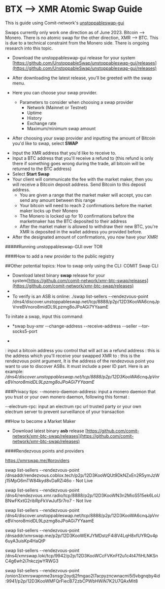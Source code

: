 # BTX --> XMR Atomic Swap Guide  
  
This is guide using Comit-network's [unstoppableswap-gui](https://github.com/UnstoppableSwap/unstoppableswap-gui/releases)    
    
Swaps currently only work one direction as of June 2023. Bitcoin --> Monero. There is no atomic swap for the other direction, XMR --> BTC. This is due to a technical constraint from the Monero side. There is ongoing research into this topic.
  
- Download the unstoppableswap-gui release for your system [https://github.com/UnstoppableSwap/unstoppableswap-gui/releases](https://github.com/UnstoppableSwap/unstoppableswap-gui/releases)  

- After downloading the latest release, you'll be greeted with the swap menu.  <!--- sadar: insert pic of swap menu ---> 
- Here you can choose your swap provider.
    - Parameters to consider when choosing a swap provider
        - Network (Mainnet or Testnet)
        - Uptime
        - History
        - Exchange rate
        - Maximum/minimum swap amount
- After choosing your swap provider and inputting the amount of Bitcoin you'd like to swap, select **SWAP**  
 <!--- sadar: insert pic of BTC/XMR entry fields pic ---> 
- Input the XMR address that you'd like to receive to.
- Input a BTC address that you'll receive a refund to (this refund is only there if something goes wrong during the trade, all bitcoin will be returned to the BTC address)
- Select **Start Swap**
- Your client will communicate the fee with the market maker, then you will receive a Bitcoin deposit address. Send Bitcoin to this deposit address. 
    - You are given a range that the market maker will accept, you can send any amount between this range
    - Your bitcoin will need to reach 2 confirmations before the market maker locks up their Monero
    - The Monero is locked up for 10 confirmations before the marketmaker has the BTC deposited to their address
    - After the market maker is allowed to withdraw their new BTC, you're XMR is deposited in the wallet address you provided before.
- After the designated amount of confirmations, you now have your XMR!

#####Running unstoppableswap-GUI over TOR



####How to add a new provider to the public registry
  
##Other potential topics: How to swap only using the CLI: COMIT Swap CLI    
  
- Download latest binary **swap** release for your system[https://github.com/comit-network/xmr-btc-swap/releases](https://github.com/comit-network/xmr-btc-swap/releases)    
-   
- To verify is an ASB is online: ./swap list-sellers --rendezvous-point /dns4/discover.unstoppableswap.net/tcp/8888/p2p/12D3KooWA6cnqJpVnreBVnoro8midDL9Lpzmg8oJPoAGi7YYaamE

  
To initate a swap, input this command:
- *swap buy-xmr --change-address <bitcoin-change-address> --receive-address <monero-receive-address> --seller <seller> --tor-socks5-port <tor-socks5-port>
*  
<bitcoin-change-address>: input a bitcoin address you control that will act as a refund address
<monero-receive-address>: this is the address which you'll receive your swapped XMR to
<seller>: this is the rendezvous point argument, It is the address of the rendezvous point you want to use to discover ASBs. It must include a peer ID part. Here is an example: */dns4/discover.unstoppableswap.net/tcp/8888/p2p/12D3KooWA6cnqJpVnreBVnoro8midDL9Lpzmg8oJPoAGi7YYaamE*
  

  
###Privacy tips: 
--monero-daemon-address: input a monero daemon that you trust or your own monero daemon, following this format <host>:<port>  
  
--electrum-rpc: input an electrum rpc url trusted party or your own electrum server to prevent surveillance of your transaction 
  
##How to become a Market Maker  
  
- Download latest binary **asb** release [https://github.com/comit-network/xmr-btc-swap/releases](https://github.com/comit-network/xmr-btc-swap/releases)  

####Rendezvous points and providers

https://xmrswap.me/#providers
  
swap list-sellers --rendezvous-point /dnsaddr/rendezvous.coblox.tech/p2p/12D3KooWQUt9DkNZxEn2R5ymJzWj15MpG6mTW84kyd8vDaRZi46o  - Not Live
  
swap list-sellers --rendezvous-point /dns4/rendezvous.xmr.radio/tcp/8888/p2p/12D3KooWN3n2MioS515ek6LoUBNwFKxtG2ribRpFkVwJufSr7ro7   - Not live
  
  
swap list-sellers --rendezvous-point /dns4/discover.unstoppableswap.net/tcp/8888/p2p/12D3KooWA6cnqJpVnreBVnoro8midDL9Lpzmg8oJPoAGi7YYaamE  
  
swap list-sellers --rendezvous-point /dnsaddr/xmrswap.me/p2p/12D3KooWEKJYMDstzF4i8V4LqH8xfUYRQv4p6uyA3uisKp4HaQtP
  
swap list-sellers --rendezvous-point /dns4/xmrswap.loki/tcp/9942/p2p/12D3KooWCcFVKnFf2u1c4t47fiHLNKSnC4g6wh2i7nkczjwYRWG3  
  
swap list-sellers --rendezvous-point /onion3/xmrswapnme3snsgr2oydj2fmgao2l7acpyzncwnacmi5i5vbgnqby4id:9941/p2p/12D3KooWMFQrFiecB72zbCPWbHWiN7K2U7QAxMit8  
    